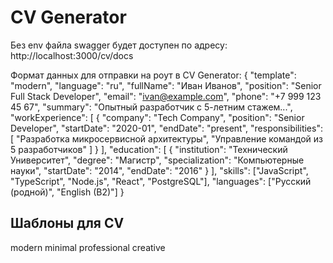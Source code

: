 # CV Generator

Без env файла swagger будет доступен по адресу: http://localhost:3000/cv/docs

Формат данных для отправки на роут в CV Generator:
{
  "template": "modern",
  "language": "ru",
  "fullName": "Иван Иванов",
  "position": "Senior Full Stack Developer",
  "email": "ivan@example.com",
  "phone": "+7 999 123 45 67",
  "summary": "Опытный разработчик с 5-летним стажем...",
  "workExperience": [
    {
      "company": "Tech Company",
      "position": "Senior Developer",
      "startDate": "2020-01",
      "endDate": "present",
      "responsibilities": [
        "Разработка микросервисной архитектуры",
        "Управление командой из 5 разработчиков"
      ]
    }
  ],
  "education": [
    {
      "institution": "Технический Университет",
      "degree": "Магистр",
      "specialization": "Компьютерные науки",
      "startDate": "2014",
      "endDate": "2016"
    }
  ],
  "skills": ["JavaScript", "TypeScript", "Node.js", "React", "PostgreSQL"],
  "languages": ["Русский (родной)", "English (B2)"]
}

## Шаблоны для CV
modern
minimal
professional
creative